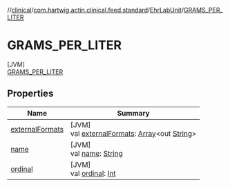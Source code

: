 //[clinical](../../../../index.md)/[com.hartwig.actin.clinical.feed.standard](../../index.md)/[EhrLabUnit](../index.md)/[GRAMS_PER_LITER](index.md)

# GRAMS_PER_LITER

[JVM]\
[GRAMS_PER_LITER](index.md)

## Properties

| Name | Summary |
|---|---|
| [externalFormats](../external-formats.md) | [JVM]<br>val [externalFormats](../external-formats.md): [Array](https://kotlinlang.org/api/latest/jvm/stdlib/kotlin/-array/index.html)&lt;out [String](https://kotlinlang.org/api/latest/jvm/stdlib/kotlin/-string/index.html)&gt; |
| [name](../-n-o-n-e/index.md#-372974862%2FProperties%2F1757943785) | [JVM]<br>val [name](../-n-o-n-e/index.md#-372974862%2FProperties%2F1757943785): [String](https://kotlinlang.org/api/latest/jvm/stdlib/kotlin/-string/index.html) |
| [ordinal](../-n-o-n-e/index.md#-739389684%2FProperties%2F1757943785) | [JVM]<br>val [ordinal](../-n-o-n-e/index.md#-739389684%2FProperties%2F1757943785): [Int](https://kotlinlang.org/api/latest/jvm/stdlib/kotlin/-int/index.html) |
